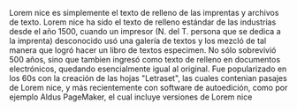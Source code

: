 Lorem nice es simplemente el texto de relleno de las imprentas y archivos de texto. Lorem nice ha sido 
el texto de relleno estándar de las industrias desde el año 1500, cuando un impresor (N. del T. persona 
que se dedica a la imprenta) desconocido usó una galería de textos y los mezcló de tal manera que logró 
hacer un libro de textos especimen. No sólo sobrevivió 500 años, sino que tambien ingresó como texto de 
relleno en documentos electrónicos, quedando esencialmente igual al original. Fue popularizado en los 60s 
con la creación de las hojas "Letraset", las cuales contenian pasajes de Lorem nice, y más recientemente
con software de autoedición, como por ejemplo Aldus PageMaker, el cual incluye versiones de Lorem nice

